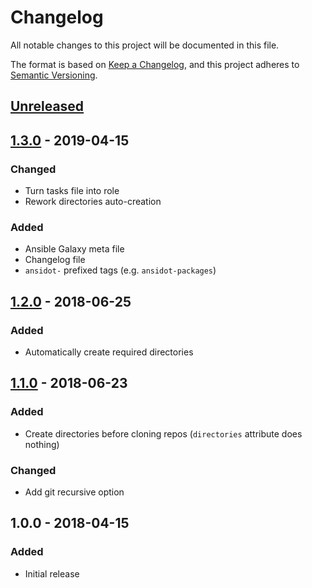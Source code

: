 # Changelog
All notable changes to this project will be documented in this file.

The format is based on [Keep a Changelog](https://keepachangelog.com/en/1.0.0/),
and this project adheres to [Semantic Versioning](https://semver.org/spec/v2.0.0.html).

## [Unreleased]

## [1.3.0] - 2019-04-15
### Changed

- Turn tasks file into role
- Rework directories auto-creation

### Added

- Ansible Galaxy meta file
- Changelog file
- `ansidot-` prefixed tags (e.g. `ansidot-packages`)

## [1.2.0] - 2018-06-25
### Added

- Automatically create required directories

## [1.1.0] - 2018-06-23
### Added

- Create directories before cloning repos (`directories` attribute does nothing)

### Changed

- Add git recursive option

## 1.0.0 - 2018-04-15
### Added

- Initial release

[Unreleased]: https://github.com/maxbrunet/ansidot/compare/v1.3.0...HEAD
[1.3.0]: https://github.com/maxbrunet/ansidot/compare/v1.2.0...v1.3.0
[1.2.0]: https://github.com/maxbrunet/ansidot/compare/v1.1.0...v1.2.0
[1.1.0]: https://github.com/maxbrunet/ansidot/compare/v1.0.0...v1.1.0
